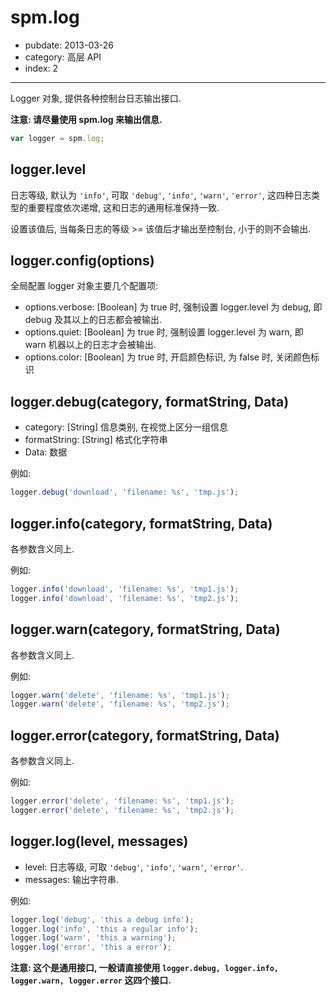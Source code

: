 # spm.log

- pubdate: 2013-03-26
- category: 高层 API
- index: 2

-----------

Logger 对象, 提供各种控制台日志输出接口.

**注意: 请尽量使用 spm.log 来输出信息.**

```js
var logger = spm.log;
```


## logger.level

日志等级, 默认为 `'info'`, 可取 `'debug'`, `'info'`, `'warn'`, `'error'`,
这四种日志类型的重要程度依次递增, 这和日志的通用标准保持一致.

设置该值后, 当每条日志的等级 >= 该值后才输出至控制台, 小于的则不会输出.

## logger.config(options)

全局配置 logger 对象主要几个配置项:

- options.verbose: [Boolean] 为 true 时, 强制设置 logger.level 为 debug, 即 debug 及其以上的日志都会被输出.
- options.quiet: [Boolean] 为 true 时, 强制设置 logger.level 为 warn, 即 warn 机器以上的日志才会被输出.
- options.color: [Boolean] 为 true 时, 开启颜色标识, 为 false 时, 关闭颜色标识

## logger.debug(category, formatString, Data)

- category: [String] 信息类别, 在视觉上区分一组信息
- formatString: [String] 格式化字符串
- Data: 数据

例如:

```js
logger.debug('download', 'filename: %s', 'tmp.js');
```

## logger.info(category, formatString, Data)

各参数含义同上.

例如:

```js
logger.info('download', 'filename: %s', 'tmp1.js');
logger.info('download', 'filename: %s', 'tmp2.js');
```

## logger.warn(category, formatString, Data)

各参数含义同上.

例如:

```js
logger.warn('delete', 'filename: %s', 'tmp1.js');
logger.warn('delete', 'filename: %s', 'tmp2.js');
```

## logger.error(category, formatString, Data)

各参数含义同上.

例如:

```js
logger.error('delete', 'filename: %s', 'tmp1.js');
logger.error('delete', 'filename: %s', 'tmp2.js');
```

## logger.log(level, messages)

- level: 日志等级, 可取 `'debug'`, `'info'`, `'warn'`, `'error'`.
- messages: 输出字符串.

例如:

```js
logger.log('debug', 'this a debug info');
logger.log('info', 'this a regular info');
logger.log('warn', 'this a warning');
logger.log('error', 'this a error');
```

**注意: 这个是通用接口, 一般请直接使用 `logger.debug, logger.info, logger.warn, logger.error` 这四个接口.**